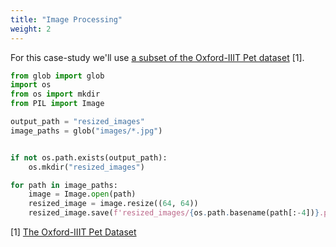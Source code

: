 ```yaml
---
title: "Image Processing"
weight: 2
---
```


For this case-study we'll use [a subset of the Oxford-IIIT Pet dataset]([/images.zip](https://github.com/Pawsey-Internships/parallel_programming_with_mpi_for_python/blob/main/static/images.zip?raw=true)) [1].

```python
from glob import glob
import os
from os import mkdir
from PIL import Image

output_path = "resized_images"
image_paths = glob("images/*.jpg")


if not os.path.exists(output_path):
    os.mkdir("resized_images")

for path in image_paths:
    image = Image.open(path)
    resized_image = image.resize((64, 64))
    resized_image.save(f'resized_images/{os.path.basename(path[:-4])}.png')
```

[1] [The Oxford-IIIT Pet Dataset](https://www.robots.ox.ac.uk/~vgg/data/pets/)
